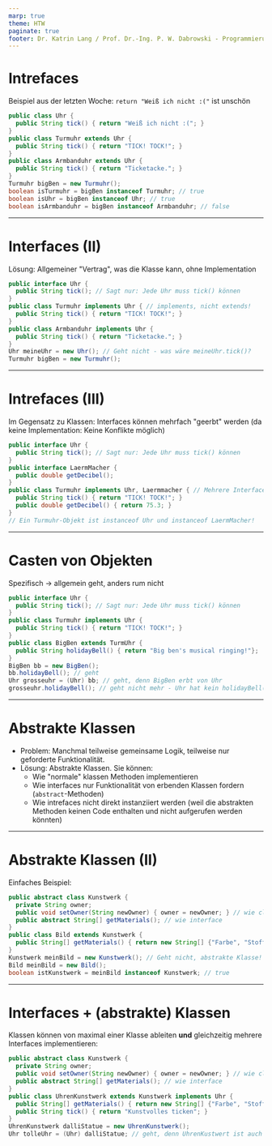 ```yaml
---
marp: true
theme: HTW
paginate: true
footer: Dr. Katrin Lang / Prof. Dr.-Ing. P. W. Dabrowski - Programmierung 2 - HTW Berlin
---
```



# Intrefaces

Beispiel aus der letzten Woche: `return "Weiß ich nicht :("` ist unschön 

```java
public class Uhr {
  public String tick() { return "Weiß ich nicht :("; }
}
public class Turmuhr extends Uhr {
  public String tick() { return "TICK! TOCK!"; }
}
public class Armbanduhr extends Uhr {
  public String tick() { return "Ticketacke."; }
}
Turmuhr bigBen = new Turmuhr();
boolean isTurmuhr = bigBen instanceof Turmuhr; // true
boolean isUhr = bigBen instanceof Uhr; // true
boolean isArmbanduhr = bigBen instanceof Armbanduhr; // false
```

---

# Interfaces (II)

Lösung: Allgemeiner "Vertrag", was die Klasse kann, ohne Implementation

```java
public interface Uhr {
  public String tick(); // Sagt nur: Jede Uhr muss tick() können
}
public class Turmuhr implements Uhr { // implements, nicht extends!
  public String tick() { return "TICK! TOCK!"; }
}
public class Armbanduhr implements Uhr {
  public String tick() { return "Ticketacke."; }
}
Uhr meineUhr = new Uhr(); // Geht nicht - was wäre meineUhr.tick()?
Turmuhr bigBen = new Turmuhr();
```
---

# Intrefaces (III)

Im Gegensatz zu Klassen: Interfaces können mehrfach "geerbt" werden (da keine Implementation: Keine Konflikte möglich)

```java
public interface Uhr {
  public String tick(); // Sagt nur: Jede Uhr muss tick() können
}
public interface LaermMacher {
  public double getDecibel();
}
public class Turmuhr implements Uhr, Laermmacher { // Mehrere Interfaces
  public String tick() { return "TICK! TOCK!"; }
  public double getDecibel() { return 75.3; }
}
// Ein Turmuhr-Objekt ist instanceof Uhr und instanceof LaermMacher!
```

---

# Casten von Objekten

Spezifisch -> allgemein geht, anders rum nicht

```java
public interface Uhr {
  public String tick(); // Sagt nur: Jede Uhr muss tick() können
}
public class Turmuhr implements Uhr {
  public String tick() { return "TICK! TOCK!"; }
}
public class BigBen extends TurmUhr {
  public String holidayBell() { return "Big ben's musical ringing!"};
}
BigBen bb = new BigBen();
bb.holidayBell(); // geht
Uhr grosseuhr = (Uhr) bb; // geht, denn BigBen erbt von Uhr
grosseuhr.holidayBell(); // geht nicht mehr - Uhr hat kein holidayBell()!
```

---

# Abstrakte Klassen

* Problem: Manchmal teilweise gemeinsame Logik, teilweise nur geforderte Funktionalität.
* Lösung: Abstrakte Klassen. Sie können:
  * Wie "normale" klassen Methoden implementieren
  * Wie interfaces nur Funktionalität von erbenden Klassen fordern (`abstract`-Methoden)
  * Wie intrefaces nicht direkt instanziiert werden (weil die abstrakten Methoden keinen Code enthalten und nicht aufgerufen werden könnten)  

---

# Abstrakte Klassen (II)

Einfaches Beispiel:
```java
public abstract class Kunstwerk {
  private String owner;
  public void setOwner(String newOwner) { owner = newOwner; } // wie class
  public abstract String[] getMaterials(); // wie interface
}
public class Bild extends Kunstwerk {
  public String[] getMaterials() { return new String[] {"Farbe", "Stoff"}; }
}
Kunstwerk meinBild = new Kunstwerk(); // Geht nicht, abstrakte Klasse!
Bild meinBild = new Bild(); 
boolean istKunstwerk = meinBild instanceof Kunstwerk; // true 
```

---

# Interfaces + (abstrakte) Klassen

Klassen können von maximal einer Klasse ableiten **und** gleichzeitig mehrere Interfaces implementieren:

```java
public abstract class Kunstwerk {
  private String owner;
  public void setOwner(String newOwner) { owner = newOwner; } // wie class
  public abstract String[] getMaterials(); // wie interface
}
public class UhrenKunstwerk extends Kunstwerk implements Uhr {
  public String[] getMaterials() { return new String[] {"Farbe", "Stoff"}; }
  public String tick() { return "Kunstvolles ticken"; }
}
UhrenKunstwerk dalliStatue = new UhrenKunstwerk();
Uhr tolleUhr = (Uhr) dalliStatue; // geht, denn UhrenKustwert ist auch Uhr
```